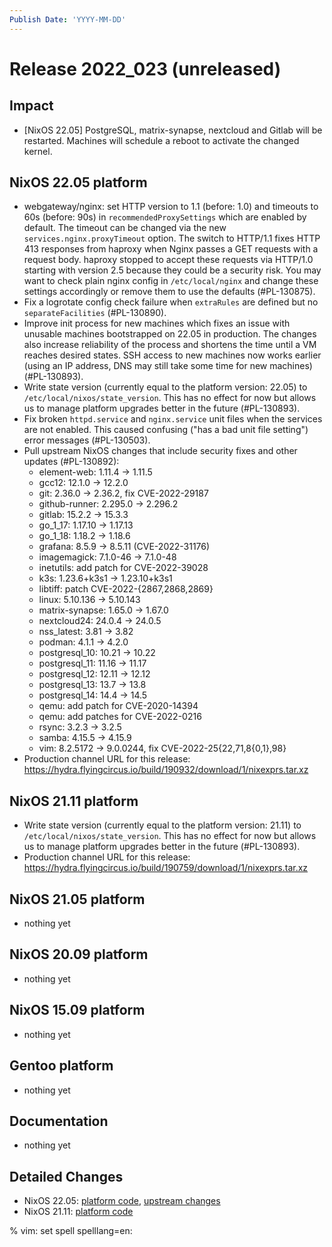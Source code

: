 ```yaml
---
Publish Date: 'YYYY-MM-DD'
---
```


# Release 2022_023 (unreleased)

## Impact

- \[NixOS 22.05\] PostgreSQL, matrix-synapse, nextcloud and Gitlab will be
  restarted. Machines will schedule a reboot to activate the changed kernel.

## NixOS 22.05 platform

- webgateway/nginx: set HTTP version to 1.1 (before: 1.0) and timeouts to 60s
  (before: 90s) in `recommendedProxySettings` which are enabled by default.
  The timeout can be changed via the new `services.nginx.proxyTimeout`
  option. The switch to HTTP/1.1 fixes HTTP 413 responses from haproxy when
  Nginx passes a GET requests with a request body. haproxy stopped to accept
  these requests via HTTP/1.0 starting with version 2.5 because they could be
  a security risk. You may want to check plain nginx config in
  `/etc/local/nginx` and change these settings accordingly or remove them to
  use the defaults (#PL-130875).
- Fix a logrotate config check failure when `extraRules` are defined but no
  `separateFacilities` (#PL-130890).
- Improve init process for new machines which fixes an issue with unusable
  machines bootstrapped on 22.05 in production. The changes also increase
  reliability of the process and shortens the time until a VM reaches desired
  states. SSH access to new machines now works earlier (using an IP address,
  DNS may still take some time for new machines) (#PL-130893).
- Write state version (currently equal to the platform version: 22.05) to
  `/etc/local/nixos/state_version`. This has no effect for now but allows us
  to manage platform upgrades better in the future (#PL-130893).
- Fix broken `httpd.service` and `nginx.service` unit files when the services
  are not enabled. This caused confusing ("has a bad unit file setting")
  error messages (#PL-130503).
- Pull upstream NixOS changes that include security fixes and other updates (#PL-130892):
  - element-web: 1.11.4 -> 1.11.5
  - gcc12: 12.1.0 -> 12.2.0
  - git: 2.36.0 -> 2.36.2, fix CVE-2022-29187
  - github-runner: 2.295.0 -> 2.296.2
  - gitlab: 15.2.2 -> 15.3.3
  - go_1_17: 1.17.10 -> 1.17.13
  - go_1_18: 1.18.2 -> 1.18.6
  - grafana: 8.5.9 -> 8.5.11 (CVE-2022-31176)
  - imagemagick: 7.1.0-46 -> 7.1.0-48
  - inetutils: add patch for CVE-2022-39028
  - k3s: 1.23.6+k3s1 -> 1.23.10+k3s1
  - libtiff: patch CVE-2022-{2867,2868,2869}
  - linux: 5.10.136 -> 5.10.143
  - matrix-synapse: 1.65.0 -> 1.67.0
  - nextcloud24: 24.0.4 -> 24.0.5
  - nss_latest: 3.81 -> 3.82
  - podman: 4.1.1 -> 4.2.0
  - postgresql_10: 10.21 -> 10.22
  - postgresql_11: 11.16 -> 11.17
  - postgresql_12: 12.11 -> 12.12
  - postgresql_13: 13.7 -> 13.8
  - postgresql_14: 14.4 -> 14.5
  - qemu: add patch for CVE-2020-14394
  - qemu: add patches for CVE-2022-0216
  - rsync: 3.2.3 -> 3.2.5
  - samba: 4.15.5 -> 4.15.9
  - vim: 8.2.5172 -> 9.0.0244, fix CVE-2022-25{22,71,8{0,1},98}
- Production channel URL for this release: https://hydra.flyingcircus.io/build/190932/download/1/nixexprs.tar.xz

## NixOS 21.11 platform

- Write state version (currently equal to the platform version: 21.11) to
  `/etc/local/nixos/state_version`. This has no effect for now but allows us
  to manage platform upgrades better in the future (#PL-130893).
- Production channel URL for this release: https://hydra.flyingcircus.io/build/190759/download/1/nixexprs.tar.xz

## NixOS 21.05 platform

- nothing yet

## NixOS 20.09 platform

- nothing yet

## NixOS 15.09 platform

- nothing yet

## Gentoo platform

- nothing yet

## Documentation

- nothing yet

## Detailed Changes

- NixOS 22.05: [platform code](https://github.com/flyingcircusio/fc-nixos/compare/fc/r2022_022/22.05...00cca916fa528f0260be10370101cd496a39a70d),
  [upstream changes](https://github.com/flyingcircusio/nixpkgs/compare/4831ae4a5287019ec3e0cdc4b65f2c5f83e08460...f31aacb0e776ec6d8a6b3936caf1ad6ea1cbf09b)
- NixOS 21.11: [platform code](https://github.com/flyingcircusio/fc-nixos/compare/fc/r2022_022/21.11...cde99a5d3767e690cb73019d2020173da9a6ee6e)

% vim: set spell spelllang=en:

